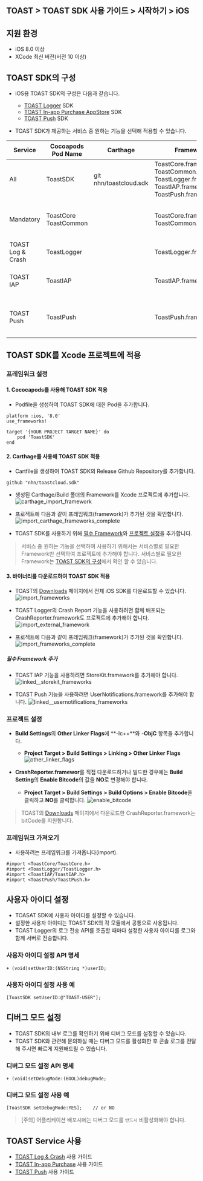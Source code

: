 ## TOAST > TOAST SDK 사용 가이드 > 시작하기 > iOS

## 지원 환경

* iOS 8.0 이상
* XCode 최신 버전(버전 10 이상)

## TOAST SDK의 구성

* iOS용 TOAST SDK의 구성은 다음과 같습니다.
    * [TOAST Logger](./log-collector-ios) SDK
    * [TOAST In-app Purchase AppStore](./iap-ios) SDK
    * [TOAST Push](./push-ios) SDK

* TOAST SDK가 제공하는 서비스 중 원하는 기능을 선택해 적용할 수 있습니다.

| Service | Cocoapods Pod Name | Carthage | Framework | Dependency | Build Settings |
| ------- | ------------------ | -------- | --------- | ---------- | -------------- |
| All | ToastSDK | git nhn/toastcloud.sdk<br> | ToastCore.framework<br>ToastCommon.framework<br>ToastLogger.framework<br>ToastIAP.framework<br>ToastPush.framework |  |  |
| Mandatory | ToastCore<br>ToastCommon |  | ToastCore.framework<br>ToastCommon.framework |  | OTHER\_LDFLAGS = (<br>"-ObjC",<br>"-lc++"<br>); |
| TOAST Log & Crash | ToastLogger |  | ToastLogger.framework | [External & Optional]<br>\* CrashReporter.framework (Toast) |  |
| TOAST IAP | ToastIAP |  | ToastIAP.framework | \* StoreKit.framework<br><br>[Optional]<br>\* libsqlite3.tdb |  |
| TOAST Push | ToastPush |  | ToastPush.framework | \* UserNotifications.framework<br><br>[Optional]<br>\* PushKit.framework |  |

## TOAST SDK를 Xcode 프로젝트에 적용

### 프레임워크 설정

#### 1. Cococapods를 사용해 TOAST SDK 적용

* Podfile을 생성하여 TOAST SDK에 대한 Pod을 추가합니다.

```podspec
platform :ios, '8.0'
use_frameworks!

target '{YOUR PROJECT TARGET NAME}' do
    pod 'ToastSDK'
end
```

#### 2. Carthage를 사용해 TOAST SDK 적용

* Cartfile을 생성하여 TOAST SDK의 Release Github Repository를 추가합니다.

```
github "nhn/toastcloud.sdk"
```

* 생성된 Carthage/Build 폴더의 Framework를 Xcode 프로젝트에 추가합니다. 
![carthage_import_framework](http://static.toastoven.net/toastcloud/sdk/ios/carthage_setting_01.png)

* 프로젝트에 다음과 같이 프레임워크(framework)가 추가된 것을 확인합니다.
![import_carthage_frameworks_complete](http://static.toastoven.net/toastcloud/sdk/ios/carthage_setting_02.png)

* TOAST SDK를 사용하기 위해 [필수 Framework](./getting-started-ios/#필수-Framework-추가)와 [프로젝트 설정](./getting-started-ios/#프로젝트-설정)을 추가합니다.

> 서비스 중 원하는 기능을 선택하여 사용하기 위해서는 서비스별로 필요한 Framework만 선택하여 프로젝트에 추가해야 합니다.
> 서비스별로 필요한 Framework는 [TOAST SDK의 구성](./getting-started-ios/#TOAST-SDK의-구성)에서 확인 할 수 있습니다. 

#### 3. 바이너리를 다운로드하여 TOAST SDK 적용

* TOAST의 [Downloads](../../../Download/#toast-sdk) 페이지에서 전체 iOS SDK를 다운로드할 수 있습니다.
![import_frameworks](http://static.toastoven.net/toastcloud/sdk/ios/overview_import_frameworks_folder.png)

* TOAST Logger의 Crash Report 기능을 사용하려면 함께 배포되는 CrashReporter.framework도 프로젝트에 추가해야 합니다.
![import_external_framework](http://static.toastoven.net/toastcloud/sdk/ios/overview_import_external_folder.png)

* 프로젝트에 다음과 같이 프레임워크(framework)가 추가된 것을 확인합니다.
![import_frameworks_complete](http://static.toastoven.net/toastcloud/sdk/ios/overview_import_complete_folder.png)

##### 필수 Framework 추가
* TOAST IAP 기능을 사용하려면 StoreKit.framework를 추가해야 합니다.
![linked__storekit_frameworks](http://static.toastoven.net/toastcloud/sdk/ios/overview_link_frameworks_StoreKit.png)

* TOAST Push 기능을 사용하려면 UserNotifications.framework를 추가해야 합니다.
![linked__usernotifications_frameworks](http://static.toastoven.net/toastcloud/sdk/ios/overview_link_frameworks_UserNotifications.png)


### 프로젝트 설정

* **Build Settings**의 **Other Linker Flags**에 **-lc++**와 **-ObjC** 항목을 추가합니다.
    * **Project Target > Build Settings > Linking > Other Linker Flags**
![other_linker_flags](http://static.toastoven.net/toastcloud/sdk/ios/overview_settings_flags.png)

* **CrashReporter.framewor**를 직접 다운로드하거나 빌드한 경우에는 **Build Setting**의 **Enable Bitcode**의 값을 **NO**로 변경해야 합니다.
    * **Project Target > Build Settings > Build Options > Enable Bitcode**을 클릭하고 **NO**를 클릭합니다.
![enable_bitcode](http://static.toastoven.net/toastcloud/sdk/ios/overview_settings_bitcode.png)
> TOAST의 [Downloads](../../../Download/#toast-sdk) 페이지에서 다운로드한 CrashReporter.framework는 bitCode를 지원합니다.

### 프레임워크 가져오기

* 사용하려는 프레임워크를 가져옵니다(import).

```objc
#import <ToastCore/ToastCore.h>
#import <ToastLogger/ToastLogger.h>
#import <ToastIAP/ToastIAP.h>
#import <ToastPush/ToastPush.h>
```

## 사용자 아이디 설정

* TOASAT SDK에 사용자 아이디를 설정할 수 있습니다.
* 설정한 사용자 아이디는 TOAST SDK의 각 모듈에서 공통으로 사용됩니다.
* TOAST Logger의 로그 전송 API를 호출할 때마다 설정한 사용자 아이디를 로그와 함께 서버로 전송합니다.

### 사용자 아이디 설정 API 명세

```objc
+ (void)setUserID:(NSString *)userID;
```

### 사용자 아이디 설정 사용 예

```objc
[ToastSDK setUserID:@"TOAST-USER"];
```
## 디버그 모드 설정

* TOAST SDK의 내부 로그를 확인하기 위해 디버그 모드를 설정할 수 있습니다.
* TOAST SDK와 관련해 문의하실 때는 디버그 모드를 활성화한 후 콘솔 로그를 전달해 주시면 빠르게 지원해드릴 수 있습니다.

### 디버그 모드 설정 API 명세


```objc
+ (void)setDebugMode:(BOOL)debugMode;
```

### 디버그 모드 설정 사용 예

```objc
[ToastSDK setDebugMode:YES];    // or NO
```

> [주의] 어플리케이션 배포시에는 디버그 모드를 `반드시` 비활성화해야 합니다.

## TOAST Service 사용

* [TOAST Log & Crash](./log-collector-ios) 사용 가이드
* [TOAST In-app Purchase](./iap-ios) 사용 가이드
* [TOAST Push](./push-ios) 사용 가이드

